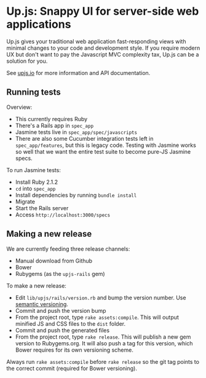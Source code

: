 # Up.js: Snappy UI for server-side web applications

Up.js gives your traditional web application fast-responding views with minimal changes to your code and development style. If you require modern UX but don't want to pay the Javascript MVC complexity tax, Up.js can be a solution for you.

See [upjs.io](http://upjs.io) for more information and API documentation.


## Running tests

Overview:

- This currently requires Ruby
- There's a Rails app in `spec_app`
- Jasmine tests live in `spec_app/spec/javascripts`
- There are also some Cucumber integration tests left in `spec_app/features`, but this is legacy code.
  Testing with Jasmine works so well that we want the entire test suite to become pure-JS Jasmine specs.
 
To run Jasmine tests:
 
- Install Ruby 2.1.2
- `cd` into `spec_app`
- Install dependencies by running `bundle install`
- Migrate
- Start the Rails server
- Access `http://localhost:3000/specs`


## Making a new release

We are currently feeding three release channels:

- Manual download from Github
- Bower
- Rubygems (as the `upjs-rails` gem)

To make a new release:

- Edit `lib/upjs/rails/version.rb` and bump the version number. Use [semantic versioning](http://semver.org/).
- Commit and push the version bump
- From the project root, type `rake assets:compile`. This will output minified JS and CSS files to the `dist` folder.
- Commit and push the generated files
- From the project root, type `rake release`. This will publish a new gem version to Rubygems.org.
  It will also push a tag for this version, which Bower requires for its own versioning scheme.

Always run `rake assets:compile` before `rake release` so the git tag points to the correct commit (required for Bower versioning).
